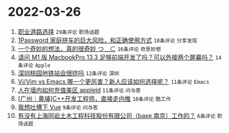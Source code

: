 # 2022-03-26

1. [职业道路选择](https://www.v2ex.com/t/842986) `29条评论` `职场话题`
1. [1Password 家庭拼车的巨大风险，和正确使用方式](https://www.v2ex.com/t/842995) `18条评论` `分享发现`
1. [一个奇妙的想法，真的很奇妙 つ﹏⊂](https://www.v2ex.com/t/842994) `16条评论` `奇思妙想`
1. [请问 M1 版 MacbookPro 13.3 足够前端开发了吗？可以外接两个屏幕吗？](https://www.v2ex.com/t/842993) `14条评论` `Apple`
1. [深圳桃园地铁站会很挤吗](https://www.v2ex.com/t/842997) `12条评论` `深圳`
1. [Vi/Vim vs Emacs 哪一个更厉害？新人应该如何选择呢？](https://www.v2ex.com/t/843001) `11条评论` `Emacs`
1. [人在墙内如何充值美区 appleId](https://www.v2ex.com/t/842987) `11条评论` `问与答`
1. [[广州｜黄埔]C++开发工程师，直接走内推](https://www.v2ex.com/t/842991) `10条评论` `酷工作`
1. [我想吐槽下 Vue](https://www.v2ex.com/t/842996) `9条评论` `问与答`
1. [有没有上海同岩土木工程科技股份有限公司（base 南京）工作的？](https://www.v2ex.com/t/842982) `6条评论` `职场话题`
